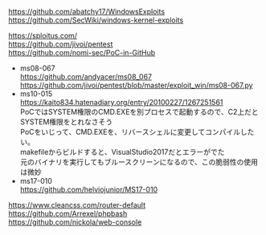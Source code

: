 https://github.com/abatchy17/WindowsExploits  
https://github.com/SecWiki/windows-kernel-exploits  

https://sploitus.com/  
https://github.com/jivoi/pentest  
https://github.com/nomi-sec/PoC-in-GitHub  

- ms08-067  
  https://github.com/andyacer/ms08_067  
  https://github.com/jivoi/pentest/blob/master/exploit_win/ms08-067.py
- ms10-015  
  https://kaito834.hatenadiary.org/entry/20100227/1267251561  
  PoCではSYSTEM権限のCMD.EXEを別プロセスで起動するので、C2上だとSYSTEM権限をとれなさそう  
  PoCをいじって、CMD.EXEを、リバースシェルに変更してコンパイルしたい。  
  makefileからビルドすると、VisualStudio2017だとエラーがでた  
  元のバイナリを実行してもブルースクリーンになるので、この脆弱性の使用は微妙
- ms17-010  
  https://github.com/helviojunior/MS17-010


https://www.cleancss.com/router-default  
https://github.com/Arrexel/phpbash  
https://github.com/nickola/web-console
